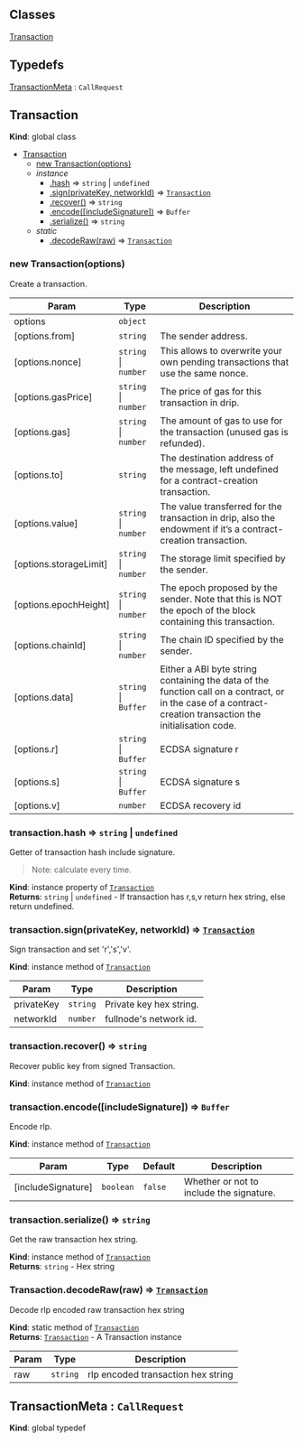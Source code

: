 ## Classes

<dl>
<dt><a href="#Transaction">Transaction</a></dt>
<dd></dd>
</dl>

## Typedefs

<dl>
<dt><a href="#TransactionMeta">TransactionMeta</a> : <code>CallRequest</code></dt>
<dd></dd>
</dl>

<a name="Transaction"></a>

## Transaction
**Kind**: global class  

* [Transaction](#Transaction)
    * [new Transaction(options)](#new_Transaction_new)
    * _instance_
        * [.hash](#Transaction+hash) ⇒ <code>string</code> \| <code>undefined</code>
        * [.sign(privateKey, networkId)](#Transaction+sign) ⇒ [<code>Transaction</code>](#Transaction)
        * [.recover()](#Transaction+recover) ⇒ <code>string</code>
        * [.encode([includeSignature])](#Transaction+encode) ⇒ <code>Buffer</code>
        * [.serialize()](#Transaction+serialize) ⇒ <code>string</code>
    * _static_
        * [.decodeRaw(raw)](#Transaction.decodeRaw) ⇒ [<code>Transaction</code>](#Transaction)

<a name="new_Transaction_new"></a>

### new Transaction(options)
Create a transaction.


| Param | Type | Description |
| --- | --- | --- |
| options | <code>object</code> |  |
| [options.from] | <code>string</code> | The sender address. |
| [options.nonce] | <code>string</code> \| <code>number</code> | This allows to overwrite your own pending transactions that use the same nonce. |
| [options.gasPrice] | <code>string</code> \| <code>number</code> | The price of gas for this transaction in drip. |
| [options.gas] | <code>string</code> \| <code>number</code> | The amount of gas to use for the transaction (unused gas is refunded). |
| [options.to] | <code>string</code> | The destination address of the message, left undefined for a contract-creation transaction. |
| [options.value] | <code>string</code> \| <code>number</code> | The value transferred for the transaction in drip, also the endowment if it’s a contract-creation transaction. |
| [options.storageLimit] | <code>string</code> \| <code>number</code> | The storage limit specified by the sender. |
| [options.epochHeight] | <code>string</code> \| <code>number</code> | The epoch proposed by the sender. Note that this is NOT the epoch of the block containing this transaction. |
| [options.chainId] | <code>string</code> \| <code>number</code> | The chain ID specified by the sender. |
| [options.data] | <code>string</code> \| <code>Buffer</code> | Either a ABI byte string containing the data of the function call on a contract, or in the case of a contract-creation transaction the initialisation code. |
| [options.r] | <code>string</code> \| <code>Buffer</code> | ECDSA signature r |
| [options.s] | <code>string</code> \| <code>Buffer</code> | ECDSA signature s |
| [options.v] | <code>number</code> | ECDSA recovery id |

<a name="Transaction+hash"></a>

### transaction.hash ⇒ <code>string</code> \| <code>undefined</code>
Getter of transaction hash include signature.

> Note: calculate every time.

**Kind**: instance property of [<code>Transaction</code>](#Transaction)  
**Returns**: <code>string</code> \| <code>undefined</code> - If transaction has r,s,v return hex string, else return undefined.  
<a name="Transaction+sign"></a>

### transaction.sign(privateKey, networkId) ⇒ [<code>Transaction</code>](#Transaction)
Sign transaction and set 'r','s','v'.

**Kind**: instance method of [<code>Transaction</code>](#Transaction)  

| Param | Type | Description |
| --- | --- | --- |
| privateKey | <code>string</code> | Private key hex string. |
| networkId | <code>number</code> | fullnode's network id. |

<a name="Transaction+recover"></a>

### transaction.recover() ⇒ <code>string</code>
Recover public key from signed Transaction.

**Kind**: instance method of [<code>Transaction</code>](#Transaction)  
<a name="Transaction+encode"></a>

### transaction.encode([includeSignature]) ⇒ <code>Buffer</code>
Encode rlp.

**Kind**: instance method of [<code>Transaction</code>](#Transaction)  

| Param | Type | Default | Description |
| --- | --- | --- | --- |
| [includeSignature] | <code>boolean</code> | <code>false</code> | Whether or not to include the signature. |

<a name="Transaction+serialize"></a>

### transaction.serialize() ⇒ <code>string</code>
Get the raw transaction hex string.

**Kind**: instance method of [<code>Transaction</code>](#Transaction)  
**Returns**: <code>string</code> - Hex string  
<a name="Transaction.decodeRaw"></a>

### Transaction.decodeRaw(raw) ⇒ [<code>Transaction</code>](#Transaction)
Decode rlp encoded raw transaction hex string

**Kind**: static method of [<code>Transaction</code>](#Transaction)  
**Returns**: [<code>Transaction</code>](#Transaction) - A Transaction instance  

| Param | Type | Description |
| --- | --- | --- |
| raw | <code>string</code> | rlp encoded transaction hex string |

<a name="TransactionMeta"></a>

## TransactionMeta : <code>CallRequest</code>
**Kind**: global typedef  
